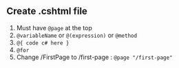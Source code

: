 ## Create .cshtml file

1. Must have `@page` at the top
2. `@variableName` or `@(expression)` or `@method`
3. `@{ code c# here }`
4. `@for`
5. Change /FirstPage to /first-page : `@page "/first-page"`
